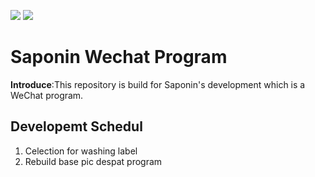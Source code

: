 ![](https://img.shields.io/badge/Plantform-WeChat-green)
![](https://img.shields.io/badge/License-GPL--3.0-blue)

# Saponin Wechat Program

**Introduce**:This repository is build for Saponin's development which is a WeChat program. 
## Developemt Schedul
1. Celection for washing label
2. Rebuild base pic despat program
